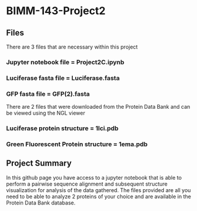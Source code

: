 # BIMM-143-Project2

## Files
There are 3 files that are necessary within this project
### Jupyter notebook file = Project2C.ipynb
### Luciferase fasta file = Luciferase.fasta
### GFP fasta file = GFP(2).fasta
There are 2 files that were downloaded from the Protein Data Bank and can be viewed using the NGL viewer
### Luciferase protein structure = 1lci.pdb
### Green Fluorescent Protein structure = 1ema.pdb

## Project Summary
In this github page you have access to a jupyter notebook that is able to perform a pairwise sequence alignment and subsequent structure visualization for analysis of the data gathered. The files provided are all you need to be able to analyze 2 proteins of your choice and are available in the Protein Data Bank database.
